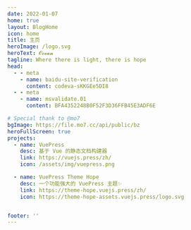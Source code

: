 ```yaml
---
date: 2022-01-07
home: true
layout: BlogHome
icon: home
title: 主页
heroImage: /logo.svg
heroText: 𝓞𝓬𝓮𝓪𝓷
tagline: Where there is light, there is hope
head:
  - - meta
    - name: baidu-site-verification
      content: codeva-sKKGEe5DI8
  - - meta
    - name: msvalidate.01
      content: BFA4352248B0F52F3D36FFB45E3ADF6E

# Special thank to @mo7
bgImage: https://file.mo7.cc/api/public/bz
heroFullScreen: true
projects:
  - name: VuePress
    desc: 基于 Vue 的静态文档构建器
    link: https://vuejs.press/zh/
    icon: /assets/img/vuepress.png

  - name: VuePress Theme Hope
    desc: 一个功能强大的 VuePress 主题✨
    link: https://theme-hope.vuejs.press/zh/
    icon: https://theme-hope-assets.vuejs.press/logo.svg


footer: ''
---
```

